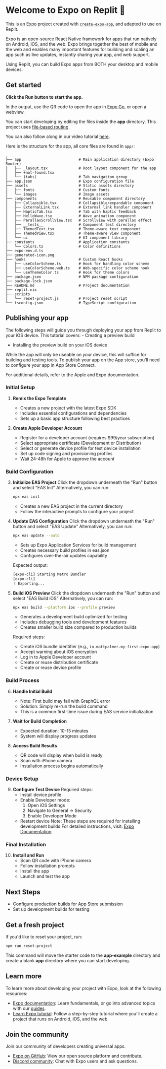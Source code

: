 # Welcome to Expo on Replit 👋

This is an [Expo](https://expo.dev) project created with [`create-expo-app`](https://www.npmjs.com/package/create-expo-app), and adapted to use on Replit.

Expo is an open-source React Native framework for apps that run natively on Android, iOS, and the web. Expo brings together the best of mobile and the web and enables many important features for building and scaling an app such as live updates, instantly sharing your app, and web support. 

Using Replit, you can build Expo apps from BOTH your desktop and mobile devices.

## Get started

**Click the Run button to start the app.**

In the output, use the QR code to open the app in [Expo Go](https://expo.dev/go), or open a webview.

You can start developing by editing the files inside the **app** directory. This project uses [file-based routing](https://docs.expo.dev/router/introduction).

You can also follow along in our video tutorial [here](https://www.youtube.com/watch?v=aSMYllFeryE).

Here is the structure for the app, all core files are found in `app/`:

```
.
├── app                          # Main application directory (Expo Router)
│   ├── _layout.tsx              # Root layout component for the app
│   ├── +not-found.tsx           
│   └── (tabs)                   # Tab navigation group
├── app.json                     # Expo configuration file
├── assets                       # Static assets directory
│   ├── fonts                    # Custom fonts
│   └── images                   # Image assets
├── components                   # Reusable component directory
│   ├── Collapsible.tsx          # Collapsible/expandable component
│   ├── ExternalLink.tsx         # External link handler component
│   ├── HapticTab.tsx            # Tab with haptic feedback
│   ├── HelloWave.tsx            # Wave animation component
│   ├── ParallaxScrollView.tsx   # Scrollview with parallax effect
│   ├── __tests__                # Component test directory
│   ├── ThemedText.tsx           # Theme-aware text component
│   ├── ThemedView.tsx           # Theme-aware view component
│   └── ui                       # UI component library
├── constants                    # Application constants
│   └── Colors.ts                # Color definitions
├── expo-env.d.ts                
├── generated-icon.png           
├── hooks                        # Custom React hooks
│   ├── useColorScheme.ts        # Hook for handling color scheme
│   ├── useColorScheme.web.ts    # Web-specific color scheme hook
│   └── useThemeColor.ts         # Hook for theme colors
├── package.json                 # NPM package configuration
├── package-lock.json            
├── README.md                    # Project documentation
├── replit.nix                   
├── scripts                      
│   └── reset-project.js         # Project reset script
└── tsconfig.json                # TypeScript configuration
```
## Publishing your app

The following steps will guide you through deploying your app from Replit to your iOS device. This tutorial covers:
	- Creating a preview build
  - Installing the preview build on your iOS device

While the app will only be useable on _your_ device, this will suffice for building and testing tools. To publish your app on the App store, you'll need to configure your app in App Store Connect.

For additional details, refer to the Apple and Expo documentation. 

### Initial Setup

1. **Remix the Expo Template**
   - Creates a new project with the latest Expo SDK
   - Includes essential configurations and dependencies 
   - Sets up a basic app structure following best practices

2. **Create Apple Developer Account**
   - Register for a developer account (requires $99/year subscription)
   - Select appropriate certificate (Development or Distribution)
   - Select or generate device profile for test device installation
   - Set up code signing and provisioning profiles
   - Wait 24-48h for Apple to approve the account

### Build Configuration

3. **Initialize EAS Project**
   Click the dropdown underneath the "Run" button and select "EAS Init"
   Alternatively, you can run:
   ```bash
   npx eas init
   ```
   - Creates a new EAS project in the current directory
   - Follow the interactive prompts to configure your project

4. **Update EAS Configuration**
   Click the dropdown underneath the "Run" button and select "EAS Update"
   Alternatively, you can run:
   ```bash
   npx eas update --auto
   ```
   - Sets up Expo Application Services for build management
   - Creates necessary build profiles in eas.json
   - Configures over-the-air updates capability

   Expected output:
   ```bash
   [expo-cli] Starting Metro Bundler
   [expo-cli] 
   ⠸ Exporting...
   ```

5. **Build iOS Preview**
   Click the dropdown underneath the "Run" button and select "EAS Build iOS"
   Alternatively, you can run:
   ```bash
   npx eas build --platform ios --profile preview
   ```
   - Generates a development build optimized for testing
   - Includes debugging tools and development features
   - Creates smaller build size compared to production builds

   Required steps:
   - Create iOS bundle identifier (e.g., `io.mattpalmer.my-first-expo-app`)
   - Accept warning about iOS encryption
   - Log in to Apple Developer account
   - Create or reuse distribution certificate
   - Create or reuse device profile

### Build Process

6. **Handle Initial Build**
   - Note: First build may fail with GraphQL error
   - Solution: Simply re-run the build command
   - This is a common first-time issue during EAS service initialization

7. **Wait for Build Completion**
   - Expected duration: 10-15 minutes
   - System will display progress updates

8. **Access Build Results**
   - QR code will display when build is ready
   - Scan with iPhone camera
   - Installation process begins automatically

### Device Setup

9. **Configure Test Device**
   Required steps:
   - Install device profile
   - Enable Developer mode:
     1. Open iOS Settings
     2. Navigate to General → Security
     3. Enable Developer Mode
   - Restart device
   Note: These steps are required for installing development builds
   For detailed instructions, visit: [Expo Documentation](https://docs.expo.dev/tutorial/eas/internal-distribution-builds/)

### Final Installation

10. **Install and Run**
    - Scan QR code with iPhone camera
    - Follow installation prompts
    - Install the app
    - Launch and test the app

## Next Steps

- Configure production builds for App Store submission
- Set up development builds for testing

## Get a fresh project

If you'd like to reset your project, run:

```bash
npm run reset-project
```

This command will move the starter code to the **app-example** directory and create a blank **app** directory where you can start developing.

## Learn more

To learn more about developing your project with Expo, look at the following resources:

- [Expo documentation](https://docs.expo.dev/): Learn fundamentals, or go into advanced topics with our [guides](https://docs.expo.dev/guides).
- [Learn Expo tutorial](https://docs.expo.dev/tutorial/introduction/): Follow a step-by-step tutorial where you'll create a project that runs on Android, iOS, and the web.

## Join the community

Join our community of developers creating universal apps.

- [Expo on GitHub](https://github.com/expo/expo): View our open source platform and contribute.
- [Discord community](https://chat.expo.dev): Chat with Expo users and ask questions.
